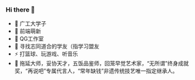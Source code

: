 ### Hi there 👋

- 🔭 广工大学子
- 🌱 前端萌新
- 👯 QG工作室
- 🤔 寻找志同道合的学友（指学习盟友
- ⚡ 打篮球、玩游戏、听音乐
- 🎨 拖延大师，妥协天才，五饭品鉴师，回笼早觉艺术家，“无所谓”终身成就奖，“再说吧”专属代言人，“常年缺钱”非遗传统技艺唯一指定继承人。

